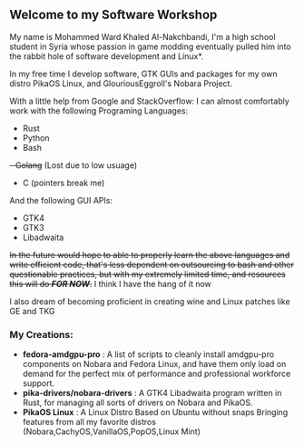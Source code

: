 ## Welcome to my Software Workshop

My name is Mohammed Ward Khaled Al-Nakchbandi, I'm a high school student in Syria whose passion in game modding eventually pulled him into the rabbit hole of software development and Linux*.



In my free time I develop software, GTK GUIs and packages for my own distro PikaOS Linux, and GlouriousEggroll's Nobara Project.

With a little help from Google and StackOverflow:
I can almost comfortably work with the following Programing Languages:

- Rust
- Python
- Bash

~~- Golang~~ (Lost due to low usuage)

- C (pointers break me)

And the following GUI APIs:

- GTK4
- GTK3
- Libadwaita

~~In the future would hope to able to properly learn the above languages and write efficient code, that's less dependent on outsourcing to bash and other questionable practices, but with my extremely limited time, and resources this will do ***FOR NOW***.~~ I think I have the hang of it now

I also dream of becoming proficient in creating wine and Linux patches like GE and TKG

### My Creations:
- **fedora-amdgpu-pro** : A list of scripts to cleanly install amdgpu-pro components on Nobara and Fedora Linux, and have them only load on demand for the perfect mix of performance and professional workforce support.
- **pika-drivers/nobara-drivers** : A GTK4 Libadwaita program written in Rust, for managing all sorts of drivers on Nobara and PikaOS.
- **PikaOS Linux** : A Linux Distro Based on Ubuntu without snaps Bringing features from all my favorite distros (Nobara,CachyOS,VanillaOS,PopOS,Linux Mint)
